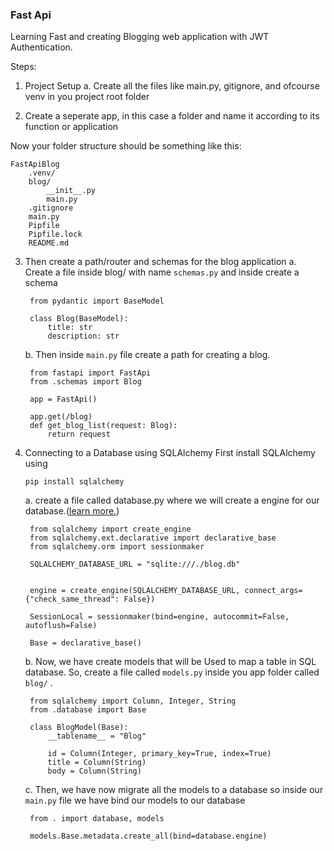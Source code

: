 ### Fast Api

Learning Fast and creating Blogging web application with JWT Authentication.

Steps:

1. Project Setup
    a. Create all the files like main.py, gitignore, and ofcourse venv in you project root folder

2. Create a seperate app, in this case a folder and name it according to its function or application

Now your folder structure should be something like this:
```
FastApiBlog
    .venv/
    blog/
        __init__.py
        main.py
    .gitignore
    main.py
    Pipfile
    Pipfile.lock
    README.md
```

3. Then create a path/router and schemas for the blog application
    a. Create a file inside blog/ with name `schemas.py` and inside create a schema

        from pydantic import BaseModel

        class Blog(BaseModel):
            title: str
            description: str
    b. Then inside `main.py` file create a path for creating a blog.


        from fastapi import FastApi
        from .schemas import Blog

        app = FastApi()

        app.get(/blog)
        def get_blog_list(request: Blog):
            return request

4. Connecting to a Database using SQLAlchemy
    First install SQLAlchemy using 

    `pip install sqlalchemy`

    a. create a file called database.py where we will create a engine for our database.([learn more.](https://docs.sqlalchemy.org/en/14/orm/quickstart.html#create-an-engine))

        from sqlalchemy import create_engine
        from sqlalchemy.ext.declarative import declarative_base
        from sqlalchemy.orm import sessionmaker

        SQLALCHEMY_DATABASE_URL = "sqlite:///./blog.db"


        engine = create_engine(SQLALCHEMY_DATABASE_URL, connect_args={"check_same_thread": False})

        SessionLocal = sessionmaker(bind=engine, autocommit=False, autoflush=False)

        Base = declarative_base()

    b. Now, we have create models that will be Used to map a table in SQL database. So, create a file called `models.py` inside you app folder called `blog/` .

        from sqlalchemy import Column, Integer, String
        from .database import Base

        class BlogModel(Base):
            __tablename__ = "Blog"

            id = Column(Integer, primary_key=True, index=True)
            title = Column(String)
            body = Column(String)

    c. Then, we have now migrate all the models to a database so inside our `main.py` file we have bind our models to our database


        from . import database, models

        models.Base.metadata.create_all(bind=database.engine)
